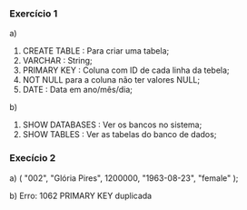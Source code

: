 ### Exercício 1 
a) 
1. CREATE TABLE : Para criar uma tabela;
2. VARCHAR : String;
3. PRIMARY KEY : Coluna com ID de cada linha da tebela; 
4. NOT NULL para a coluna não ter valores NULL;
5. DATE : Data em ano/mês/dia;

b) 
1. SHOW DATABASES : Ver os bancos no sistema;
2. SHOW TABLES : Ver as tabelas do banco de dados;

### Execício 2
a)
 (
  "002", 
  "Glória Pires",
  1200000,
  "1963-08-23", 
  "female"
);

b) Erro: 1062 PRIMARY KEY duplicada 





